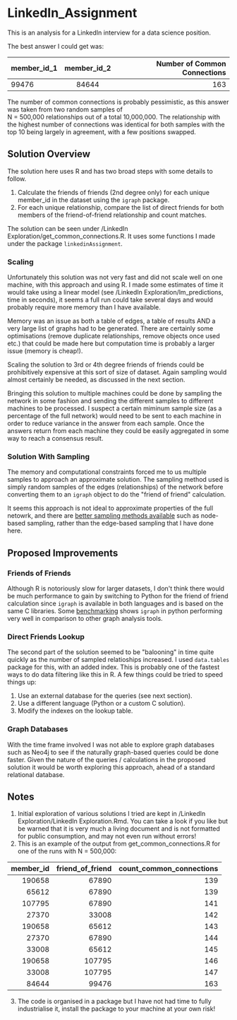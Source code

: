 # LinkedIn_Assignment
This is an analysis for a LinkedIn interview for a data science position. 

The best answer I could get was:

| member_id_1  | member_id_2  | Number of Common Connections  |
| -----------------|:-----------------:| --------------------------------------:|
| 99476             | 84644              | 163                                           |

The number of common connections is probably pessimistic, as this answer was taken from two random samples of  
N = 500,000  relationships out of a total 10,000,000. The relationship with the highest number of connections was identical for 
both samples with the top 10 being largely in agreement, with a few positions swapped.

## Solution Overview
The solution here uses R and has two broad steps with some details to follow. 

1. Calculate the friends of friends (2nd degree only) for each unique member_id in the dataset using the `igraph` package.
2. For each unique relationship, compare the list of direct friends for both members of the friend-of-friend relationship and count matches. 

The solution can be seen under /LinkedIn Exploration/get_common_connections.R. It uses some functions I made under the package `linkedinAssignment`.

### Scaling
Unfortunately this solution was not very fast and did not scale well on one machine, with this approach and using R. I made 
some estimates of time it would take using a linear model (see /LinkedIn Exploration/lm_predictions, time in seconds), 
it seems a full run could take several days and would probably require more memory than I have available.

Memory was an issue as both a table of edges, a table of results AND a very large list of graphs had to be generated. There 
are certainly some optimisations (remove duplicate relationships, remove objects once used etc.) that could be made here
but computation time is probably a larger issue (memory is cheap!).

Scaling the solution to 3rd or 4th degree friends of friends could be prohibitively expensive at this sort of size of dataset. Again sampling would 
almost certainly be needed, as discussed in the next section.

Bringing this solution to multiple machines could be done by sampling the network in some fashion and sending the different samples 
to different machines to be processed. I suspect a certain miminum sample size (as a percentage of the full network) would need to be sent to 
each machine in order to reduce variance in the answer from each sample. Once the answers return from each machine they could be easily 
aggregated in some way to reach a consensus result.

### Solution With Sampling 
The memory and computational constraints forced me to us multiple samples to approach an approximate solution. The sampling 
method used is simply random samples of the edges (relationships) of the network before converting them to an `igraph`
object to do the "friend of friend" calculation.

It seems this approach is not ideal to approximate properties of the full netowrk, and there are 
[better sampling methods available](https://cs.stanford.edu/~jure/pubs/sampling-kdd06.pdf) such as node-based sampling,
rather than the edge-based sampling that I have done here.

## Proposed Improvements

### Friends of Friends
Although R is notoriously slow for larger datasets, I don't think there would be much performance to gain by switching to 
Python for the friend of friend calculation since `igraph` is available in both languages and is based on the same C libraries.
Some [benchmarking](https://graph-tool.skewed.de/performance) shows `igraph` in python performing very well in comparison to other graph 
analysis tools.

### Direct Friends Lookup
The second part of the solution seemed to be "balooning" in time quite quickly as the number of sampled relatioships increased. I used 
`data.tables` package for this, with an added index. This is probably one of the fastest ways to do data filtering like this in R.
A few things could be tried to speed things up: 

1. Use an external database for the queries (see next section).
2. Use a different language (Python or a custom C solution). 
3. Modify the indexes on the lookup table.

### Graph Databases
With the time frame involved I was not able to explore graph databases such as Neo4j to see if the naturally graph-based queries 
could be done faster. Given the nature of the queries / calculations in the proposed solution it would be worth exploring this approach, ahead 
of a standard relational database.

## Notes

1. Initial exploration of various solutions I tried are kept in /LinkedIn Exploration/LinkedIn Exploration.Rmd. You can take a look if you like but be warned that 
it is very much a living document and is not formatted for public consumption, and may not even run without errors! 
2. This is an example of the output from get_common_connections.R for one of the runs with N = 500,000:

| member_id| friend_of_friend| count_common_connections|
|---------:|----------------:|------------------------:|
|    190658|            67890|                      139|
|     65612|            67890|                      139|
|    107795|            67890|                      141|
|     27370|            33008|                      142|
|    190658|            65612|                      143|
|     27370|            67890|                      144|
|     33008|            65612|                      145|
|    190658|           107795|                      146|
|     33008|           107795|                      147|
|     84644|            99476|                      163|

3. The code is organised in a package but I have not had time to fully industrialise it, install the package to your machine at your own risk!
